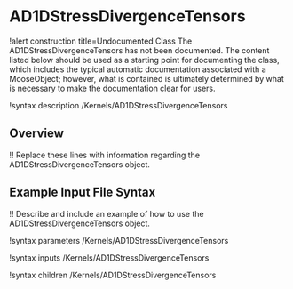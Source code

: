 # AD1DStressDivergenceTensors

!alert construction title=Undocumented Class
The AD1DStressDivergenceTensors has not been documented. The content listed below should be used as a starting point for
documenting the class, which includes the typical automatic documentation associated with a
MooseObject; however, what is contained is ultimately determined by what is necessary to make the
documentation clear for users.

!syntax description /Kernels/AD1DStressDivergenceTensors

## Overview

!! Replace these lines with information regarding the AD1DStressDivergenceTensors object.

## Example Input File Syntax

!! Describe and include an example of how to use the AD1DStressDivergenceTensors object.

!syntax parameters /Kernels/AD1DStressDivergenceTensors

!syntax inputs /Kernels/AD1DStressDivergenceTensors

!syntax children /Kernels/AD1DStressDivergenceTensors
